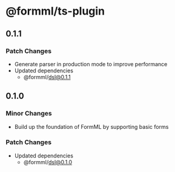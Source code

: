 # @formml/ts-plugin

## 0.1.1

### Patch Changes

- Generate parser in production mode to improve performance
- Updated dependencies
  - @formml/dsl@0.1.1

## 0.1.0

### Minor Changes

- Build up the foundation of FormML by supporting basic forms

### Patch Changes

- Updated dependencies
  - @formml/dsl@0.1.0
